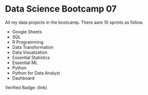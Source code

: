 # Data Science Bootcamp 07

All my data projects in the bootcamp. There aare 10 sprints as follow.
- Google Sheets
- SQL
- R Programming
- Data Transformation
- Data Visualzation
- Essential Statistics
- Essential ML
- Python
- Python for Data Analyst
- Dashboard

Verified Badge: (link)
